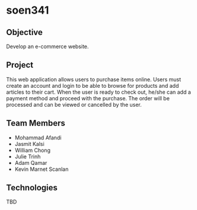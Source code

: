 # soen341
## Objective

Develop an e-commerce website.

## Project
This web application allows users to purchase items online. Users must create an account and login to be able to browse for products and add articles to their cart. When the user is ready to check out, he/she can add a payment method and proceed with the purchase. The order will be processed and can be viewed or cancelled by the user. 



## Team Members

* Mohammad Afandi
* Jasmit Kalsi
* William Chong
* Julie Trinh
* Adam Qamar
* Kevin Marnet Scanlan 


## Technologies
TBD
